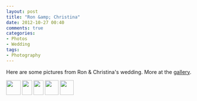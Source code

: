 ```yaml
---
layout: post
title: "Ron &amp; Christina"
date: 2012-10-27 00:40
comments: true
categories: 
- Photos
- Wedding
tags:
- Photography
---
```

Here are some pictures from Ron & Christina's wedding.  More at the [gallery](gallery/2012/ron-christina/).

<div class="galleria">
<a href="http://img.gtww.net/2012/10_Ron_Christina/9ac0/ron-christina-1_9e853ad.jpg"><img data-title="" data-description="" src="http://img.gtww.net/2012/10_Ron_Christina/9ac0/Thumbs/ron-christina-1_0e2d.jpg" height="40" width="39"/></a>
<a href="http://img.gtww.net/2012/10_Ron_Christina/9ac0/ron-christina-10_15b0fa2.jpg"><img data-title="" data-description="" src="http://img.gtww.net/2012/10_Ron_Christina/9ac0/Thumbs/ron-christina-10_5e28.jpg" height="40" width="27"/></a>
<a href="http://img.gtww.net/2012/10_Ron_Christina/9ac0/ron-christina-11_60b8b21.jpg"><img data-title="" data-description="" src="http://img.gtww.net/2012/10_Ron_Christina/9ac0/Thumbs/ron-christina-11_a367.jpg" height="40" width="27"/></a>
<a href="http://img.gtww.net/2012/10_Ron_Christina/9ac0/ron-christina-4_1d5d061.jpg"><img data-title="" data-description="" src="http://img.gtww.net/2012/10_Ron_Christina/9ac0/Thumbs/ron-christina-4_ad5c.jpg" height="40" width="37"/></a>
<a href="http://img.gtww.net/2012/10_Ron_Christina/9ac0/ron-christina-6_f2a8224.jpg"><img data-title="" data-description="" src="http://img.gtww.net/2012/10_Ron_Christina/9ac0/Thumbs/ron-christina-6_8e1b.jpg" height="40" width="37"/></a>
</div>
